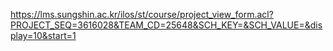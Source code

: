 https://lms.sungshin.ac.kr/ilos/st/course/project_view_form.acl?PROJECT_SEQ=3616028&TEAM_CD=25648&SCH_KEY=&SCH_VALUE=&display=10&start=1
